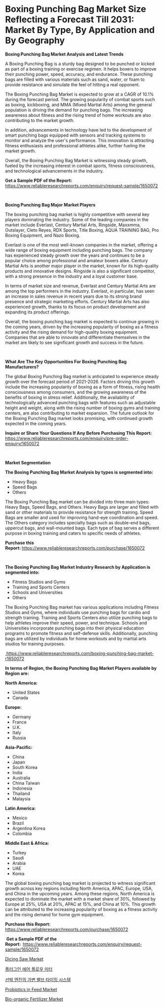 <p><h1>Boxing Punching Bag Market Size Reflecting a Forecast Till 2031: Market By Type, By Application and By Geography</h1></p><p><strong>Boxing Punching Bag Market Analysis and Latest Trends</strong></p>
<p><p>A Boxing Punching Bag is a sturdy bag designed to be punched or kicked as part of a boxing training or exercise regimen. It helps boxers to improve their punching power, speed, accuracy, and endurance. These punching bags are filled with various materials such as sand, water, or foam to provide resistance and simulate the feel of hitting a real opponent.</p><p>The Boxing Punching Bag Market is expected to grow at a CAGR of 10.1% during the forecast period. The growing popularity of combat sports such as boxing, kickboxing, and MMA (Mixed Martial Arts) among the general population is driving the demand for punching bags. The increasing awareness about fitness and the rising trend of home workouts are also contributing to the market growth.</p><p>In addition, advancements in technology have led to the development of smart punching bags equipped with sensors and tracking systems to monitor and analyze the user's performance. This innovation is attracting fitness enthusiasts and professional athletes alike, further fueling the market growth.</p><p>Overall, the Boxing Punching Bag Market is witnessing steady growth, fueled by the increasing interest in combat sports, fitness consciousness, and technological advancements in the industry.</p></p>
<p><strong>Get a Sample PDF of the Report:&nbsp;</strong> <a href="https://www.reliableresearchreports.com/enquiry/request-sample/1650072">https://www.reliableresearchreports.com/enquiry/request-sample/1650072</a></p>
<p>&nbsp;</p>
<p><strong>Boxing Punching Bag Major Market Players</strong></p>
<p><p>The boxing punching bag market is highly competitive with several key players dominating the industry. Some of the leading companies in the market include Everlast, Century Martial Arts, Ringside, Maxxmma, Outslayer, Cleto Reyes, RDX Sports, Title Boxing, AQUA TRAINING BAG, Pro Boxing Equipment, and Nazo Boxing. </p><p>Everlast is one of the most well-known companies in the market, offering a wide range of boxing equipment including punching bags. The company has experienced steady growth over the years and continues to be a popular choice among professional and amateur boxers alike. Century Martial Arts is another major player in the market, known for its high-quality products and innovative designs. Ringside is also a significant competitor, with a strong presence in the industry and a loyal customer base. </p><p>In terms of market size and revenue, Everlast and Century Martial Arts are among the top performers in the industry. Everlast, in particular, has seen an increase in sales revenue in recent years due to its strong brand presence and strategic marketing efforts. Century Martial Arts has also experienced growth, thanks to its focus on product development and expanding its product offerings. </p><p>Overall, the boxing punching bag market is expected to continue growing in the coming years, driven by the increasing popularity of boxing as a fitness activity and the rising demand for high-quality boxing equipment. Companies that are able to innovate and differentiate themselves in the market are likely to see significant growth and success in the future.</p></p>
<p>&nbsp;</p>
<p><strong>What Are The Key Opportunities For Boxing Punching Bag Manufacturers?</strong></p>
<p><p>The global Boxing Punching Bag market is anticipated to experience steady growth over the forecast period of 2021-2026. Factors driving this growth include the increasing popularity of boxing as a form of fitness, rising health consciousness among consumers, and the growing awareness of the benefits of boxing in stress relief. Additionally, the availability of technologically advanced punching bags with features such as adjustable height and weight, along with the rising number of boxing gyms and training centers, are also contributing to market expansion. The future outlook for the Boxing Punching Bag market looks promising, with continued growth expected in the coming years.</p></p>
<p><strong>Inquire or Share Your Questions If Any Before Purchasing This Report:</strong> <a href="https://www.reliableresearchreports.com/enquiry/pre-order-enquiry/1650072">https://www.reliableresearchreports.com/enquiry/pre-order-enquiry/1650072</a></p>
<p>&nbsp;</p>
<p><strong>Market Segmentation</strong></p>
<p><strong>The Boxing Punching Bag Market Analysis by types is segmented into:</strong></p>
<p><ul><li>Heavy Bags</li><li>Speed Bags</li><li>Others</li></ul></p>
<p><p>The Boxing Punching Bag market can be divided into three main types: Heavy Bags, Speed Bags, and Others. Heavy Bags are larger and filled with sand or other materials to provide resistance for strength training. Speed Bags are smaller and used for improving hand-eye coordination and speed. The Others category includes specialty bags such as double-end bags, uppercut bags, and wall-mounted bags. Each type of bag serves a different purpose in boxing training and caters to specific needs of athletes.</p></p>
<p><strong>Purchase this Report:&nbsp;</strong><a href="https://www.reliableresearchreports.com/purchase/1650072">https://www.reliableresearchreports.com/purchase/1650072</a></p>
<p>&nbsp;</p>
<p><strong>The Boxing Punching Bag Market Industry Research by Application is segmented into:</strong></p>
<p><ul><li>Fitness Studios and Gyms</li><li>Training and Sports Centers</li><li>Schools and Universities</li><li>Others</li></ul></p>
<p><p>The Boxing Punching Bag market has various applications including Fitness Studios and Gyms, where individuals use punching bags for cardio and strength training. Training and Sports Centers also utilize punching bags to help athletes improve their speed, power, and technique. Schools and Universities incorporate punching bags into their physical education programs to promote fitness and self-defense skills. Additionally, punching bags are utilized by individuals for home workouts and by martial arts studios for training purposes.</p></p>
<p><a href="https://www.reliableresearchreports.com/boxing-punching-bag-market-r1650072">&nbsp;https://www.reliableresearchreports.com/boxing-punching-bag-market-r1650072</a></p>
<p><strong>In terms of Region, the Boxing Punching Bag Market Players available by Region are:</strong></p>
<p>
    <p> <strong> North America: </strong>
        <ul>
            <li>United States</li>
            <li>Canada</li>
        </ul>
        </p> 
    <p> <strong> Europe: </strong>
        <ul>
            <li>Germany</li>
            <li>France</li>
            <li>U.K.</li>
            <li>Italy</li>
            <li>Russia</li>
        </ul>
        </p> 
    <p> <strong> Asia-Pacific: </strong>
        <ul>
            <li>China</li>
            <li>Japan</li>
            <li>South Korea</li>
            <li>India</li>
            <li>Australia</li>
            <li>China Taiwan</li>
            <li>Indonesia</li>
            <li>Thailand</li>
            <li>Malaysia</li>
        </ul>
        </p> 
    <p> <strong> Latin America: </strong>
        <ul>
            <li>Mexico</li>
            <li>Brazil</li>
            <li>Argentina Korea</li>
            <li>Colombia</li>
        </ul>
        </p> 
    <p> <strong> Middle East & Africa: </strong>
        <ul>
            <li>Turkey</li>
            <li>Saudi</li>
            <li>Arabia</li>
            <li>UAE</li>
            <li>Korea</li>
        </ul>
    </p>
    </p>
<p><p>The global boxing punching bag market is projected to witness significant growth across key regions including North America, APAC, Europe, USA, and China in the upcoming years. Among these regions, North America is expected to dominate the market with a market share of 30%, followed by Europe at 25%, USA at 20%, APAC at 15%, and China at 10%. This growth can be attributed to the increasing popularity of boxing as a fitness activity and the rising demand for home gym equipment.</p></p>
<p><strong>Purchase this Report: </strong><a href="https://www.reliableresearchreports.com/purchase/1650072">https://www.reliableresearchreports.com/purchase/1650072</a></p>
<p>&nbsp;<strong>Get a Sample PDF of the Report:&nbsp;&nbsp;</strong><a href="https://www.reliableresearchreports.com/enquiry/request-sample/1650072">https://www.reliableresearchreports.com/enquiry/request-sample/1650072</a></p>
<p><strong></strong></p>
<p><p><a href="https://issuu.com/reportprime-2/docs/dicing-saw-market-size-2030.pptx">Dicing Saw Market</a></p><p><a href="https://github.com/hook46569/Market-Research-Report-List-1/blob/main/4537501147315.md">플러그인 에어 플로우 미터</a></p><p><a href="https://github.com/JeromeRtyau89966/Market-Research-Report-List-2/blob/main/4520988147314.md">선박 엔진의 가변 밸브 타이밍 시스템</a></p><p><a href="https://github.com/mdmisese/Market-Research-Report-List-1/blob/main/probiotics-in-feed-market.md">Probiotics in Feed Market</a></p><p><a href="https://github.com/JeanneSawayn2023/Market-Research-Report-List-1/blob/main/bio-organic-fertilizer-market.md">Bio-organic Fertilizer Market</a></p></p>